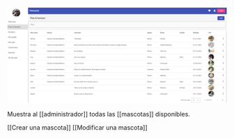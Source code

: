![Lista de Mascotas](pet%20list.png)

Muestra al [[administrador]] todas las [[mascotas]] disponibles.

[[Crear una mascota]]
[[Modificar una mascota]]

